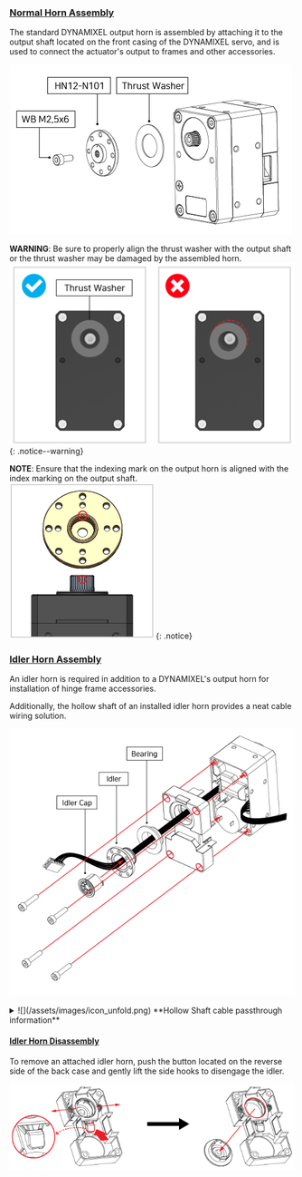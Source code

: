 
### [Normal Horn Assembly](#normal-horn-assembly)

The standard DYNAMIXEL output horn is assembled by attaching it to the output shaft located on the front casing of the DYNAMIXEL servo, and is used to connect the actuator's output to frames and other accessories.

![Horn_Assembly](/assets/images/dxl/x/assembly/x430/hn12-n101_assembly.png)

**WARNING**: Be sure to properly align the thrust washer with the output shaft or the thrust washer may be damaged by the assembled horn.
  ![HowTo_Thrust_Washer](/assets/images/dxl/x/assembly/common/thrust_washer_02.png)
{: .notice--warning}

**NOTE**: Ensure that the indexing mark on the output horn is aligned with the index marking on the output shaft.<br>
  ![Horn_Marking](/assets/images/dxl/x/assembly/common/horn_assembly_marking.png)
{: .notice}

### [Idler Horn Assembly](#idler-horn-assembly)

An idler horn is required in addition to a DYNAMIXEL's output horn for installation of hinge frame accessories.

Additionally, the hollow shaft of an installed idler horn provides a neat cable wiring solution.

![HowTo_Idler_Assembly](/assets/images/dxl/x/assembly/common/idler_assembly.png)

<details>
<summary>
![](/assets/images/icon_unfold.png) **Hollow Shaft cable passthrough information**  
</summary>

![](/assets/images/dxl/x/wiring_through_back_case.jpg)

{% include en/dxl/hollow_cabling.md %}
</details>

#### [Idler Horn Disassembly](#idler-horn-disassembly)

To remove an attached idler horn, push the button located on the reverse side of the back case and gently lift the side hooks to disengage the idler.

![HowTo_Idler_Disassembly](/assets/images/dxl/x/assembly/common/idler_disassably.png)
